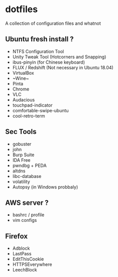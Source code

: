 # dotfiles
A collection of configuration files and whatnot 


## Ubuntu fresh install ?
- NTFS Configuration Tool
- Unity Tweak Tool (Hotcorners and Snapping)
- ibus-pinyin (for Chinese keyboard)
- FLUX / Redshift (Not necessary in Ubuntu 18.04)
- VirtualBox
- ~Wine~ 
- Pinta
- Chrome
- VLC 
- Audacious 
- touchpad-indicator
- comfortable-swipe-ubuntu
- cool-retro-term


## Sec Tools
- gobuster
- john
- Burp Suite
- IDA Free
- pwndbg + PEDA
- altdns
- libc-database
- volatility 
- Autopsy (in Windows probbaly)

## AWS server ?
- bashrc / profile
- vim configs

## Firefox 
- Adblock
- LastPass
- EditThisCookie
- HTTPSEverywhere
- LeechBlock 


